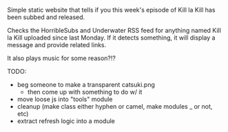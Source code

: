 Simple static website that tells if you this week's episode of Kill la Kill has been subbed and released.

Checks the HorribleSubs and Underwater RSS feed for anything named Kill la Kill uploaded since last Monday. If it detects something, it will display a message and provide related links.

It also plays music for some reason?!?

TODO:

- beg someone to make a transparent catsuki.png
  - then come up with something to do w/ it
- move loose js into "tools" module
- cleanup (make class either hyphen or camel, make modules _ or not, etc)
- extract refresh logic into a module
